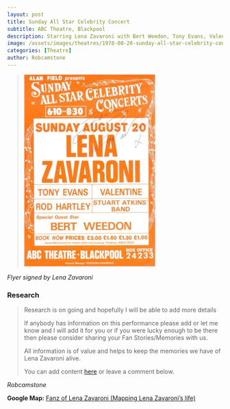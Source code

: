 ```yaml
---
layout: post
title: Sunday All Star Celebrity Concert
subtitle: ABC Theatre, Blackpool
description: Starring Lena Zavaroni with Bert Weedon, Tony Evans, Valentine, Rod Hartley and the Stuart Atkins Band.
image: /assets/images/theatres/1978-08-20-sunday-all-star-celebrity-concert.jpg
categories: [Theatre]
author: Robcamstone
---
```


> ![](/assets/images/theatres/1978-08-20-sunday-all-star-celebrity-concert.jpg)

<cite>Flyer signed by Lena Zavaroni</cite>

### Research
> Research is on going and hopefully I will be able to add more details
>
> If anybody has information on this performance please add or let me know and I will add it for you or if you were lucky enough to be there then please consider sharing your Fan Stories/Memories with us.
>
> All information is of value and helps to keep the memories we have of Lena Zavaroni alive.
>
> You can add content [here](https://github.com/FanzOfLenaZavaroni/fanzoflenazavaroni.github.io) or leave a comment below.

<cite>Robcamstone</cite>

**Google Map:**
<span class="post-categories">[Fanz of Lena Zavaroni (Mapping Lena Zavaroni’s life)](https://www.google.com/maps/d/u/0/viewer?mid=1D1D0ERV_FQMNb9XZzJ-J3yUlK8aI4vhI&hl=en&ll=53.81732099999997%2C-3.0536282000000483&z=19)</span>

